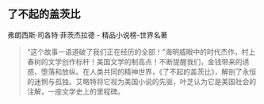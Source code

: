 ## 了不起的盖茨比

弗朗西斯·司各特·菲茨杰拉德  -  精品小说榜-世界名著

> “这个故事一语道破了我们正在经历的全部！”海明威眼中的时代杰作，村上春树的文学创作标杆！美国文学的制高点！不断提醒我们，金钱带来的诱惑、堕落和放纵。在人类共同的精神世界，《了不起的盖茨比》，解剖了永恒的迷惘与孤独。艾略特将它视为美国小说的先驱，叶芝认为它是美国社会的注解，一座文学史上的里程碑。
